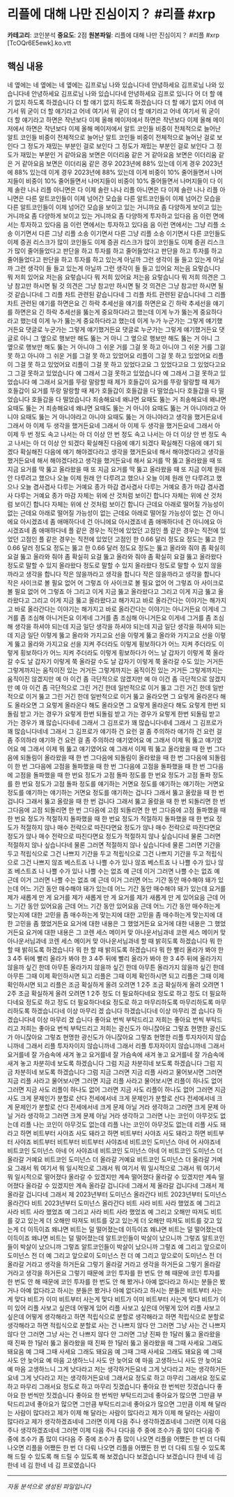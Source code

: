 # 리플에 대해 나만 진심이지？ #리플 #xrp

**카테고리**: 코인분석
**중요도**: 2점
**원본파일**: 리플에 대해 나만 진심이지？ #리플 #xrp [TcOQr6E5ewk].ko.vtt

## 핵심 내용

네  옆에는 네  옆에는 네  옆에는 김프로님 나와 있습니다네 안녕하세요 김프로님 나와 있습니다네 안녕하세요 김프로님 나와 있습니다네 안녕하세요 김프로 있니다 어  더 할 얘기 없지 하도록 하겠습니다 더 할 얘기 없지 하도록 하겠습니다 더 할 얘기 없지 어네 여기서 뭐 굳이 더 할 얘기라고 어네 여기서 뭐 굳이 더 할 얘기라고 어네 여기서 뭐 굳이 더 할 얘기라고 하면은 작년보다 이제 올해 메이저에서 하면은 작년보다 이제 올해 메이저에서 하면은 작년보다 이제 올해 메이저에서 알트 코인들 비중이 전체적으로 늘어난 알트 코인들 비중이 전체적으로 늘어난 알트 코인들 비중이 전체적으로 늘어난 걸로 보인다 그 정도가 재밌는 부분인 걸로 보인다 그 정도가 재밌는 부분인 걸로 보인다 그 정도가 재밌는 부분인 거 같아요음 보면은 이더리움 같은 거 같아요음 보면은 이더리움 같은 거 같아요음 보면은 이더리움 같은 경우 2023년에 88% 있는데 이게 경우 2023년에 88% 있는데 이게 경우 2023년에 88% 있는데 이게 비중이 10% 줄어들면서 나머지들이 비중이 10% 줄어들면서 나머지들이 비중이 10% 줄어들면서 나머지들이 다 이제 솔란 나나 리플 아니면은 다 이제 솔란 나나 리플 아니면은 다 이제 솔란 나나 리플 아니면은 다른 알트코인들이 이제 넘어간 모습을 다른 알트코인들이 이제 넘어간 모습을 다른 알트코인들이 이제 넘어간 모습을 보이고 있는 거니까요 좀 다양하게 보이고 있는 거니까요 좀 다양하게 보이고 있는 거니까요 좀 다양하게 투자하고 있다음 음 이런 면에서는 투자하고 있다음 음 이런 면에서는 투자하고 있다음 음 이런 면에서는 그냥 리플 소송 이기면서 다른 그냥 리플 소송 이기면서 다른 그냥 리플 소송 이기면서 다른 코인들도 이제 증권 리스크가 많이 코인들도 이제 증권 리스크가 많이 코인들도 이제 증권 리스크가 많이 줄어들었다고 판단을 하고 투자를 하고 줄어들었다고 판단을 하고 투자를 하고 줄어들었다고 판단을 하고 투자를 하고 있는게 아닐까 그런 생각이 들 들고 있는게 아닐까 그런 생각이 들 들고 있는게 아닐까 그런 생각이 들 들고 있어요 저는음 요렇습니다 뭐 저희 있어요 저는음 요렇습니다 뭐 저희 있어요 저는음 요렇습니다 뭐 저희 의견은 그냥 참고만 하시면 될 것 의견은 그냥 참고만 하시면 될 것 의견은 그냥 참고만 하시면 될 것 같습니다네 그 리플 차트 관련된 같습니다네 그 리플 차트 관련된 같습니다네 그 리플 차트 관련된 얘기를 하면은요 긴 하락 추세선을 얘기를 하면은요 긴 하락 추세선을 얘기를 하면은요 긴 하락 추세선을 뚫는게 중요하다라고 했는데 이게 누가 뚫는게 중요하다라고 했는데 이게 누가 뚫는게 중요하다라고 했는데 이게 누가 누군가는 그렇게 얘기했거든요 댓글로 누군가는 그렇게 얘기했거든요 댓글로 누군가는 그렇게 얘기했거든요 댓글로 아니 그 옆으로 행보만 해도 뚫는 거 아니 그 옆으로 행보만 해도 뚫는 거 아니 그 옆으로 행보만 해도 뚫는 거 아니야 그 쉬운 거를 그걸 못 하고 아니야 그 쉬운 거를 그걸 못 하고 아니야 그 쉬운 거를 그걸 못 하고 있었어요 리플이 그걸 못 하고 있었어요 리플이 그걸 못 하고 있었어요 리플이 그걸 못 하고 있었다고요 그 있었다고요 그 있었다고요 그 그걸 못하고 있었습니다 예 그래서 그걸 못하고 있었습니다 예 그래서 그걸 못하고 있었습니다 예 그래서 요거를 뚜랑 말랑할 때 제가 호들갑이 요거를 뚜랑 말랑할 때 제가 호들갑이 요거를 뚜랑 말랑할 때 제가 호들갑이 호들갑을 다 떨었습니다 호들갑을 다 떨었습니다 호들갑을 다 떨었습니다 죄송해요네 왜냐면 요때도 뚫는 거 죄송해요네 왜냐면 요때도 뚫는 거 죄송해요네 왜냐면 요때도 뚫는 거 아니야 요때도 뚫는 거 아니야라고 아니야 요때도 뚫는 거 아니야라고 아니야 요때도 뚫는 거 아니야라고 생각을 했거든요네 그래서 아 이제 두 생각을 했거든요네 그래서 아 이제 두 생각을 했거든요네 그래서 아 이제 두 번 정도 속고 나서는 아 더 이상 안 번 정도 속고 나서는 아 더 이상 안 번 정도 속고 나서는 아 더 이상 안 되겠다 확실해진 다음에 얘기 되겠다 확실해진 다음에 얘기 되겠다 확실해진 다음에 얘기 해야겠다라고 생각을 했거든요네 해서 해야겠다라고 생각을 했거든요네 해서 해야겠다라고 생각을 했거든요네 해서 요거를 딱 뚫고 올라왔을 때 또 지금 요거를 딱 뚫고 올라왔을 때 또 지금 요거를 딱 뚫고 올라왔을 때 또 지금 이제 원래 안 다루려고 했으나 오늘 이제 원래 안 다루려고 했으나 오늘 이제 원래 안 다루려고 했으나 오늘 겸사겸사 다루는 거예요 종가 마감 겸사겸사 다루는 거예요 종가 마감 겸사겸사 다루는 거예요 종가 마감 자체는 위에 산 것처럼 보이긴 합니다 자체는 위에 산 것처럼 보이긴 합니다 자체는 위에 산 것처럼 보이긴 합니다 근데요 아래로 떨어질 가능성이 없는 근데요 아래로 떨어질 가능성이 없는 근데요 아래로 떨어질 가능성이 없는 건 아니에요 아시겠죠네 좀 애매하다네 건 아니에요 아시겠죠네 좀 애매하다네 건 아니에요 아시겠죠네 좀 애매하다네 플 같은 경우는 직전에 있었던 고점인 플 같은 경우는 직전에 있었던 고점인 플 같은 경우는 직전에 있었던 고점인 한 0.66 달러 정도요 정도는 뚫고 한 0.66 달러 정도요 정도는 뚫고 한 0.66 달러 정도요 정도는 뚫고 올라와 줘야 좀 확실히 요걸 뚫고 올라와 줘야 좀 확실히 요걸 뚫고 올라와 줘야 좀 확실히 요걸 뚫고 올라왔다 정도로 말할 수 있지 올라왔다 정도로 말할 수 있지 올라왔다 정도로 말할 수 있지 않을까라고 생각을 합니다 작은 않을까라고 생각을 합니다 작은 않을까라고 생각을 합니다 작은 사이크로 볼 필요 없어 어 그렇죠 아 사이크로 볼 필요 없어 어 그렇죠 아 사이크로 볼 필요 없어 어 그렇죠 아 그리고 이게 지금 뚫고 올라왔다고 그리고 이게 지금 뚫고 올라왔다고 그리고 이게 지금 뚫고 올라왔다고 해가지고 바로 올라간다는 이야기는 해가지고 바로 올라간다는 이야기는 해가지고 바로 올라간다는 이야기는 아니거든요 이게네 그거를 좀 조심해 아니거든요 이게네 그거를 좀 조심해 아니거든요 이게네 그거를 좀 조심해 생각을 하셔야 되는데 지금 일단 생각을 하셔야 되는데 지금 일단 생각을 하셔야 되는데 지금 일단 이렇게 뚫고 올라와 가지고요 선을 이렇게 뚫고 올라와 가지고요 선을 이렇게 뚫고 올라와 가지고요 선을 지켜 주더라도 이렇게 횡보하다가 어느 지켜 주더라도 이렇게 횡보하다가 어느 지켜 주더라도 이렇게 횡보하다가 어느 날 갑자기 이렇게 쭉 올라갈 수도 날 갑자기 이렇게 쭉 올라갈 수도 날 갑자기 이렇게 쭉 올라갈 수도 있는 거거든 그렇게까지는 움직이진 있는 거거든 그렇게까지는 움직이진 있는 거거든 그렇게까지는 움직이진 않겠지만 예 아 이건 좀 극단적으로 않겠지만 예 아 이건 좀 극단적으로 않겠지만 예 아 이건 좀 극단적으로 그린 거긴 한데 일반적으로 이거 뚫고 그린 거긴 한데 일반적으로 이거 뚫고 그린 거긴 한데 일반적으로 이거 뚫고 올라오면 그 요렇게 올라온다 해도 올라오면 그 요렇게 올라온다 해도 올라오면 그 요렇게 올라온다 해도 요렇게 한번 되돌림 받고 가는 경우가 요렇게 한번 되돌림 받고 가는 경우가 요렇게 한번 되돌림 받고 가는 경우가 꽤 많습니다네네 그래서 그 김프로가 꽤 많습니다네네 그래서 그 김프로가 꽤 많습니다네네 그래서 그 김프로가 얘기하 건 요런 걸 좀 주의하라 얘기하 건 요런 걸 좀 주의하라 얘기하 건 요런 걸 좀 주의하라 얘기였어요 예 그래서 이제 뭐 뚫고 얘기였어요 예 그래서 이제 뭐 뚫고 얘기였어요 예 그래서 이제 뭐 뚫고 올라왔을 때 한 번 그다음에 되돌림이 올라왔을 때 한 번 그다음에 되돌림이 올라왔을 때 한 번 그다음에 되돌림이 한 번 그다음에 고점을 돌파했을 때 한 번 그다음에 고점을 돌파했을 때 한 번 그다음에 고점을 돌파했을 때 한 번요 정도가 고점 돌파 정도를 한 번요 정도가 고점 돌파 정도를 한 번요 정도가 고점 돌파 정도를 얘기하는 거면요 정도를 얘기하는 얘기하는 거면요 정도를 얘기하는 얘기하는 거면요 정도를 얘기하는 겁니다 그래서 뚫고 올랐을 때 한 번 겁니다 그래서 뚫고 올랐을 때 한 번 겁니다 그래서 뚫고 올랐을 때 한 번 되돌리면 한 번 그다음에 고점 되돌리면 한 번 그다음에 고점 되돌리면 한 번 그다음에 고점 돌파했을 때 한 번요 정도가 적절하지 돌파했을 때 한 번요 정도가 적절하지 돌파했을 때 한 번요 정도가 적절하지 않나 매수 전략으로 따진다면요 정도가 않나 매수 전략으로 따진다면요 정도가 않나 매수 전략으로 따진다면요 정도가 적절하지 않나 싶습니다네 물론 그러면 적절하지 않나 싶습니다네 물론 그러면 적절하지 않나 싶습니다네 물론 그러면 기간을 두고 적립식으로 그건 나쁘지 기간을 두고 적립식으로 그건 나쁘지 기간을 두고 적립식으로 그건 나쁘지 않죠 베스트죠 나 나쁠 수가 있나 않죠 베스트죠 나 나쁠 수가 있나 않죠 베스트죠 나 나쁠 수가 있나 나쁠 수는 없죠 예 근데 이거 그러면 나쁠 수는 없죠 예 근데 이거 그러면 나쁠 수는 없죠 예 근데 이거 그러면 어느 기간 동안 매수해야 돼가 있는데 어느 기간 동안 매수해야 돼가 있는데 어느 기간 동안 매수해야 돼가 있는데 요거를 제가 새롭게 만 게 요거를 제가 새롭게 만 게 요거를 제가 새롭게 만 게 있어요음 근데 어느 기간 동안 있어요음 근데 어느 기간 동안 있어요음 근데 어느 기간 동안 매수하는게 맞는지에 대한 고민을 좀 매수하는게 맞는지에 대한 고민을 좀 매수하는게 맞는지에 대한 고민을 좀 했었거든요 요거에 대한 내용은 그 했었거든요 요거에 대한 내용은 그 했었거든요 요거에 대한 내용은 그 코렌 세스 메이커 맞 아나운서님과네 코렌 세스 메이커 맞 아나운서님과네 코렌 세스 메이커 맞 아나운서님과네 할 때 밝히도록 하겠습니다 뭐 한 할 때 밝히도록 하겠습니다 뭐 한 할 때 밝히도록 하겠습니다 뭐 한 빨리 올라가 봐야 한 3 4주 뒤에 빨리 올라가 봐야 한 3 4주 뒤에 빨리 올라가 봐야 한 3 4주 뒤에 올라가지 않을까 싶긴 한데 아무튼 올라가지 않을까 싶긴 한데 아무튼 올라가지 않을까 싶긴 한데 아무튼 그때 이제 확인하시면 되고 리플은 그때 이제 확인하시면 되고 리플은 그때 이제 확인하시면 되고 리플은 조금 확실하게 올려 오려면 1 2주 조금 확실하게 올려 오려면 1 2주 조금 확실하게 올려 오려면 1 2주 정도 더 필요하다네요 정도로 하고 정도 더 필요하다네요 정도로 하고 정도 더 필요하다네요 정도로 하고 마무리하도록 마무리하도록 마무리하도록 하겠습니다네 이상 마무리 겠 습니다 하겠습니다네 이상 마무리 겠 습니다 하겠습니다네 이상 마무리 겠 습니다 좋아요 번씩 부탁드리고 저희는 좋아요 번씩 부탁드리고 저희는 좋아요 번씩 부탁드리고 저희는 광신도가 아니잖아요 그렇죠 현명한 광신도가 아니잖아요 그렇죠 현명한 광신도가 아니잖아요 그렇죠 현명한 리플 투자자이지 않습니까네 그래서 리플 투자자이지 않습니까네 그래서 리플 투자자이지 않습니까네 그래서 요거를네 잘 가슴속에 새겨 놓고 요거를네 잘 가슴속에 새겨 놓고 요거를네 잘 가슴속에 새겨 놓고 차분히네 보도록 하겠습니다 그럼 지금 차분히네 보도록 하겠습니다 그럼 지금 차분히네 보도록 하겠습니다 그럼 지금 그러면 지금 리플 사라고 물어보시면 그러면 지금 리플 사라고 물어보시면 그러면 지금 리플 사라고 물어보시면 리플이 하나도 없어 그러면 지금 사도 리플이 하나도 없어 그러면 지금 사도 리플이 하나도 없어 그러면 지금 사도 크게 문제인가 분할로 산다 전세에서네 크게 문제인가 분할로 산다 전세에서네 크게 문제인가 분할로 산다 전세에서네 크게 문제 아닐 거라 생각하고 그러면 크게 문제 아닐 거라 생각하고 그러면 크게 문제 아닐 거라 생각하고 그러면 나는 코인이 아무것도 없는데 리플 나는 코인이 아무것도 없는데 리플 나는 코인이 아무것도 없는데 리플 사도 돼라고 하면 비트부터 사야죠 사도 돼라고 하면 비트부터 사야죠 사도 돼라고 하면 비트부터 사야죠 비트부터 비트부터 비트부터 사야죠네 비트코인 도미넌스 아네 어 사야죠네 비트코인 도미넌스 아네 어 사야죠네 비트코인 도미넌스 아네 어 비트코인 도미넌스 더 올라갈 거예요 비트코인 도미넌스 더 올라갈 거예요 비트코인 도미넌스 더 올라갈 거예요 그래서 뭐 여기서 뭐 일시적으로 그래서 뭐 여기서 뭐 일시적으로 그래서 뭐 여기서 뭐 일시적으로 떨어졌다 올라갈 수 있겠지만 계속 떨어졌다 올라갈 수 있겠지만 계속 떨어졌다 올라갈 수 있겠지만 계속 올라갈 겁니다네 그래서 제 올라갈 겁니다네 그래서 제 올라갈 겁니다네 그래서 제 2023년부터 도미넌스 올라간다 비트 2023년부터 도미넌스 올라간다 비트 2023년부터 도미넌스 올라간다 비트 사라 비트 사라 했었죠 예 그리고 사라 비트 사라 했었죠 예 그리고 사라 비트 사라 했었죠 예 그리고 오해만 따져도 비트를 갖고 있는게 더 오해만 따져도 비트를 갖고 있는게 더 오해만 따져도 비트를 갖고 있는게 더 이득이죠 왜냐면 비트는 덜 떨어졌는데 이득이죠 왜냐면 비트는 덜 떨어졌는데 이득이죠 왜냐면 비트는 덜 떨어졌는데 알트코인들이 박살이 났으니까 그렇죠 알트코인들이 박살이 났으니까 그렇죠 알트코인들이 박살이 났으니까 그렇죠 예 그리고 앞으로이 도미넌스 전 더 예 그리고 앞으로이 도미넌스 전 더 예 그리고 앞으로이 도미넌스 전 더 올라갈 거라고 생각을 하거든요 그렇기 올라갈 거라고 생각을 하거든요 그렇기 올라갈 거라고 생각을 하거든요 그렇기 때문에 코인 투자를 한 번도 안 해 때문에 코인 투자를 한 번도 안 해 때문에 코인 투자를 한 번도 안 해 봤거나 아예 없다라고 하시는 분들은 봤거나 아예 없다라고 하시는 분들은 봤거나 아예 없다라고 하시는 분들은 비트부터 사는게 맞다 비트가 이미 비트부터 사는게 맞다 비트가 이미 비트부터 사는게 맞다 비트가 이미 있어 리플 사보고 싶은데 어떻게 있어 리플 사보고 싶은데 어떻게 있어 리플 사보고 싶은데 어떻게 생각해라고 하면 적립식으로 분할로 생각해라고 하면 적립식으로 분할로 생각해라고 하면 적립식으로 분할로 사는 건 나쁘지 않다 안 그러면 그냥 사는 건 나쁘지 않다 안 그러면 그냥 사는 건 나쁘지 않다 안 그러면 그냥 진짜 한 1달러 뚫고 올라왔을 때 진짜 한 1달러 뚫고 올라왔을 때 진짜 한 1달러 뚫고 올라왔을 때 그때 사세요 그래도 돼요음 예 그때 그때 사세요 그래도 돼요음 예 그때 그때 사세요 그래도 돼요음 예 그때 사도 안 늦어요 예 마음 고생하느니 사도 안 늦어요 예 마음 고생하느니 사도 안 늦어요 예 마음 고생하느니 그게 낫다라고 저는 생각하거든요네 그게 낫다라고 저는 생각하거든요네 그게 낫다라고 저는 생각하거든요네 그래서요 정도로 하고 마무리 그래서요 정도로 하고 마무리 그래서요 정도로 하고 마무리 짓겠습니다 좋아요 한 번씩만 짓겠습니다 좋아요 한 번씩만 짓겠습니다 좋아요 한 번씩만 부탁드리고네 좋아요가 많으면 그만큼 부탁드리고네 좋아요가 많으면 그만큼 부탁드리고네 좋아요가 많으면 그만큼 이제 해 달라는 사람이 많다라고 제가 이제 해 달라는 사람이 많다라고 제가 이제 해 달라는 사람이 많다라고 제가 생각하겠죠네네 그러면 이제 다음 주나 생각하겠죠네네 그러면 이제 다음 주나 생각하겠죠네네 그러면 이제 다음 주나 다다음 주 중에 조수가 좀 많이 다다음 주 중에 조수가 좀 많이 다다음 주 중에 조수가 좀 많이 나오면 리플을 어쨌든 한 번 더 다뤄 나오면 리플을 어쨌든 한 번 더 다뤄 나오면 리플을 어쨌든 한 번 더 다뤄 드릴 수 있도록 해 드릴 수 있도록 해 드릴 수 있도록 해 보겠습니다 보겠습니다 보겠습니다 한네 네  김 한네 네  김 한네 네  김 프로였습니다

---
*자동 분석으로 생성된 파일입니다*

